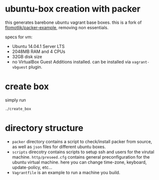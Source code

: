 # ubuntu-box creation with packer
this generates barebone ubuntu vagrant base boxes. this is a fork of [flomotlik/packer-example][1], removing non essentials.

specs for vm:

* Ubuntu 14.04.1 Server LTS
* 2048MB RAM and 4 CPUs
* 32GB disk size
* no VirtualBox Guest Additions installed. can be installed via `vagrant-vbguest` plugin.

# create box
simply run

```
./create_box
```

# directory structure

* ```packer``` directory contains a script to check/install packer from source, as well as ```json``` files for different ubuntu boxes.
* ```scripts``` direcotry contains scripts to setup ssh and users for the virutal machine.
```http/preseed.cfg``` contains general preconfiguration for the ubuntu virtual machine. here you can change time-zone, keyboard, update-policy, etc...
* ```Vagrantfile``` is an example to run a machine you build.

[1]: https://github.com/flomotlik/packer-example

